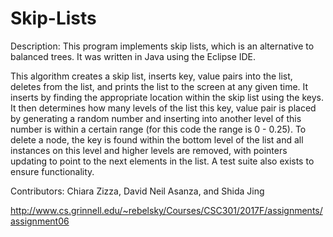 # Skip-Lists

Description: This program implements skip lists, which is an alternative to balanced trees. It was written in Java using the Eclipse IDE.

This algorithm creates a skip list, inserts key, value pairs into the list, deletes from the list, and prints the list to the screen at any given time. It inserts by finding the appropriate location within the skip list using the keys. It then determines how many levels of the list this key, value pair is placed by generating a random number and inserting into another level of this number is within a certain range (for this code the range is 0 - 0.25). To delete a node, the key is found within the bottom level of the list and all instances on this level and higher levels are removed, with pointers updating to point to the next elements in the list. A test suite also exists to ensure functionality.

Contributors: Chiara Zizza, David Neil Asanza, and Shida Jing

http://www.cs.grinnell.edu/~rebelsky/Courses/CSC301/2017F/assignments/assignment06
